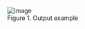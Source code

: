 ![image](https://github.com/Gemmus/DataStructure-Algorithm/assets/112064697/c5a8713a-ad3c-4d97-98f2-37aad8b64130)
<br> Figure 1. Output example
